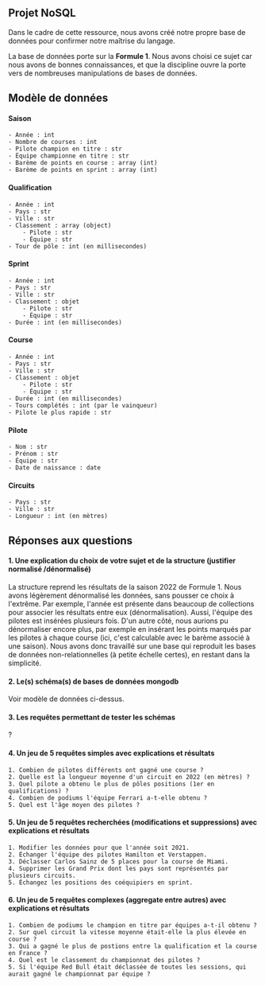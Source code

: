 
## Projet NoSQL

Dans le cadre de cette ressource, nous avons créé notre propre base de données pour confirmer notre maîtrise du langage.

La base de données porte sur la **Formule 1**. Nous avons choisi ce sujet car nous avons de bonnes connaissances, et que la discipline ouvre la porte vers de nombreuses manipulations de bases de données.

## Modèle de données

#### Saison
```
- Année : int
- Nombre de courses : int
- Pilote champion en titre : str
- Équipe championne en titre : str
- Barème de points en course : array (int)
- Barème de points en sprint : array (int)
```

#### Qualification
```
- Année : int
- Pays : str
- Ville : str
- Classement : array (object)
    - Pilote : str
    - Équipe : str
- Tour de pôle : int (en millisecondes)
```

#### Sprint
```
- Année : int
- Pays : str
- Ville : str
- Classement : objet
    - Pilote : str
    - Équipe : str
- Durée : int (en millisecondes)
```

#### Course
```
- Année : int
- Pays : str
- Ville : str
- Classement : objet
    - Pilote : str
    - Équipe : str
- Durée : int (en millisecondes)
- Tours complétés : int (par le vainqueur)
- Pilote le plus rapide : str
```

#### Pilote
``` 
- Nom : str
- Prénom : str
- Équipe : str
- Date de naissance : date
```

#### Circuits
```
- Pays : str
- Ville : str
- Longueur : int (en mètres)
```

## Réponses aux questions

#### 1. Une explication du choix de votre sujet et de la structure (justifier normalisé /dénormalisé)

La structure reprend les résultats de la saison 2022 de Formule 1. Nous avons légèrement dénormalisé les données, sans pousser ce choix à l'extrême. Par exemple, l'année est présente dans beaucoup de collections pour associer les résultats entre eux (dénormalisation). Aussi, l'équipe des pilotes est insérées plusieurs fois. D'un autre côté, nous aurions pu dénormaliser encore plus, par exemple en insérant les points marqués par les pilotes à chaque course (ici, c'est calculable avec le barème associé à une saison). Nous avons donc travaillé sur une base qui reproduit les bases de données non-relationnelles (à petite échelle certes), en restant dans la simplicité.

#### 2. Le(s) schéma(s) de bases de données mongodb

Voir modèle de données ci-dessus.

#### 3. Les requêtes permettant de tester les schémas

?

#### 4. Un jeu de 5 requêtes simples avec explications et résultats

    1. Combien de pilotes différents ont gagné une course ?
    2. Quelle est la longueur moyenne d'un circuit en 2022 (en mètres) ?
    3. Quel pilote a obtenu le plus de pôles positions (1er en qualifications) ?
    4. Combien de podiums l'équipe Ferrari a-t-elle obtenu ?
    5. Quel est l'âge moyen des pilotes ?

#### 5. Un jeu de 5 requêtes recherchées (modifications et suppressions) avec explications et résultats

    1. Modifier les données pour que l'année soit 2021.
    2. Échanger l'équipe des pilotes Hamilton et Verstappen.
    3. Déclasser Carlos Sainz de 5 places pour la course de Miami.
    4. Supprimer les Grand Prix dont les pays sont représentés par plusieurs circuits.
    5. Échangez les positions des coéquipiers en sprint.

#### 6. Un jeu de 5 requêtes complexes (aggregate entre autres) avec explications et résultats

    1. Combien de podiums le champion en titre par équipes a-t-il obtenu ?
    2. Sur quel circuit la vitesse moyenne était-elle la plus élevée en course ?
    3. Qui a gagné le plus de postions entre la qualification et la course en France ?
    4. Quel est le classement du championnat des pilotes ?
    5. Si l'équipe Red Bull était déclassée de toutes les sessions, qui aurait gagné le championnat par équipe ?